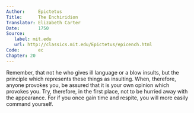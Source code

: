 ```yaml
---
Author:     Epictetus  
Title:      The Enchiridion  
Translator: Elizabeth Carter  
Date:       1750  
Source:
   label: mit.edu
   url: http://classics.mit.edu/Epictetus/epicench.html
Code:       ec  
Chapter: 20
---
```


Remember, that not he who gives ill language or a blow insults, but the
principle which represents these things as insulting. When, therefore, anyone
provokes you, be assured that it is your own opinion which provokes you. Try,
therefore, in the first place, not to be hurried away with the appearance. For
if you once gain time and respite, you will more easily command yourself.


